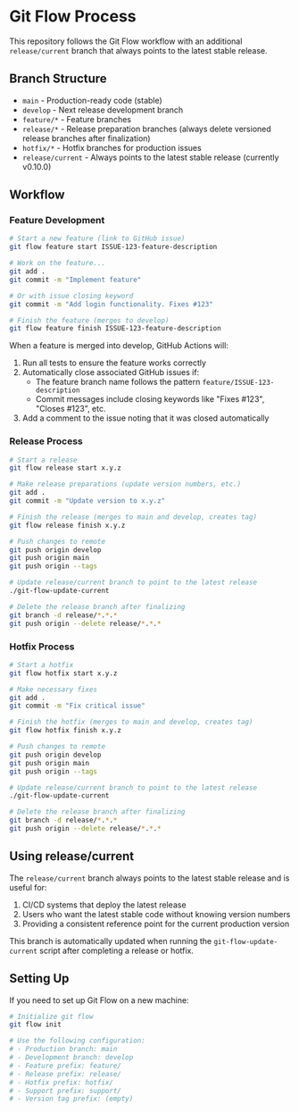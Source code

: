 # Git Flow Process

This repository follows the Git Flow workflow with an additional `release/current` branch that always points to the latest stable release.

## Branch Structure

- `main` - Production-ready code (stable)
- `develop` - Next release development branch
- `feature/*` - Feature branches
- `release/*` - Release preparation branches (always delete versioned release branches after finalization)
- `hotfix/*` - Hotfix branches for production issues
- `release/current` - Always points to the latest stable release (currently v0.10.0)

## Workflow

### Feature Development

```bash
# Start a new feature (link to GitHub issue)
git flow feature start ISSUE-123-feature-description

# Work on the feature...
git add .
git commit -m "Implement feature"

# Or with issue closing keyword
git commit -m "Add login functionality. Fixes #123"

# Finish the feature (merges to develop)
git flow feature finish ISSUE-123-feature-description
```

When a feature is merged into develop, GitHub Actions will:
1. Run all tests to ensure the feature works correctly
2. Automatically close associated GitHub issues if:
   - The feature branch name follows the pattern `feature/ISSUE-123-description`
   - Commit messages include closing keywords like "Fixes #123", "Closes #123", etc.
3. Add a comment to the issue noting that it was closed automatically

### Release Process

```bash
# Start a release
git flow release start x.y.z

# Make release preparations (update version numbers, etc.)
git add .
git commit -m "Update version to x.y.z"

# Finish the release (merges to main and develop, creates tag)
git flow release finish x.y.z

# Push changes to remote
git push origin develop
git push origin main
git push origin --tags

# Update release/current branch to point to the latest release
./git-flow-update-current

# Delete the release branch after finalizing
git branch -d release/*.*.*
git push origin --delete release/*.*.*
```

### Hotfix Process

```bash
# Start a hotfix
git flow hotfix start x.y.z

# Make necessary fixes
git add .
git commit -m "Fix critical issue"

# Finish the hotfix (merges to main and develop, creates tag)
git flow hotfix finish x.y.z

# Push changes to remote
git push origin develop
git push origin main
git push origin --tags

# Update release/current branch to point to the latest release
./git-flow-update-current

# Delete the release branch after finalizing
git branch -d release/*.*.*
git push origin --delete release/*.*.*
```

## Using release/current

The `release/current` branch always points to the latest stable release and is useful for:

1. CI/CD systems that deploy the latest release
2. Users who want the latest stable code without knowing version numbers
3. Providing a consistent reference point for the current production version

This branch is automatically updated when running the `git-flow-update-current` script after completing a release or hotfix.

## Setting Up

If you need to set up Git Flow on a new machine:

```bash
# Initialize git flow
git flow init

# Use the following configuration:
# - Production branch: main
# - Development branch: develop
# - Feature prefix: feature/
# - Release prefix: release/
# - Hotfix prefix: hotfix/
# - Support prefix: support/
# - Version tag prefix: (empty)
```